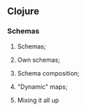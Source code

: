 ## Clojure

### Schemas 

1. Schemas;

2. Own schemas;

3. Schema composition;

4. "Dynamic" maps;

5. Mixing it all up
